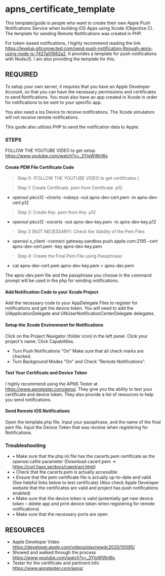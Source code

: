 # apns_certificate_template
This template/guide is people who want to create their own Apple Push Notifications Service when building iOS Apps using Xcode (Objective C). The template for sending Remote Notifications was created in PHP.

For token-based notifications, I highly recommend reading the link https://levelup.gitconnected.com/send-push-notification-through-apns-using-node-js-7427a01662a2. It provides a template for push notifications with NodeJS. I am also providing the template for this.

## REQUIRED
To setup your own server, it requires that you have an Apple Developer Account, so
that you can have the necessary permissions and certificates to send Notifications.
You must also have an app created in Xcode in order for notifications to be sent to
your specific app.

You also need a ios Device to receive notifications. The Xcode simulators will not receive
remote notifications.

This guide also utilizes PHP to send the notification data to Apple.

### STEPS

FOLLOW THE YOUTUBE VIDEO to get setup https://www.youtube.com/watch?v=_3YlqWWnI6s

#### Create PEM File Certificate Code

> Step 0: (FOLLOW THE YOUTUBE VIDEO to get certificates )

> Step 1: Create Certificate .pem from Certificate .p12
- openssl pkcs12 -clcerts -nokeys -out apns-dev-cert.pem -in apns-dev-cert.p12

> Step 2: Create Key .pem from Key .p12
- openssl pkcs12 -nocerts -out apns-dev-key.pem -in apns-dev-key.p12

> Step 3 (NOT NECESSARY): Check the Validity of the Pem Files
- openssl s_client -connect gateway.sandbox.push.apple.com:2195 -cert apns-dev-cert.pem -key apns-dev-key.pem

> Step 4: Create the Final Pem File using Passphrase:
- cat apns-dev-cert.pem apns-dev-key.pem > apns-dev.pem

The apns-dev.pem file and the passphrase you choose in the command prompt will be
used in the php for sending notifications.

#### Add Notification Code to your Xcode Project

Add the necessary code to your AppDelegate Files to register for notifications and get the device token. You will need to add the UIApplicationDelegate and UNUserNotificationCenterDelegate delegates.

#### Setup the Xcode Environment for Notifications

Click on the Project Navigator (folder icon) in the left panel. Click your project's name.
Click Capabilities.
 - Turn Push Notifications "On" Make sure that all check marks are checked.
 - Turn Background Modes "On" and Check "Remote Notifications".

#### Test Your Certificate and Device Token

I highly recommend using the APNS Tester at https://www.apnstester.com/apns/.
They give you the ability to test your certificate and device token. They also provide
a list of resources to help you send notifications.

#### Send Remote IOS Notifications

Open the template.php file. Input your passphrase, and the name of the final pem file.
Input the Device Token that was receive when registering for Notifications.


###  Troubleshooting

- •	Make sure that the php.ini file has the cacerts.pem certificate as the openssl.cafile parameter (Download cacert.pem -> https://curl.haxx.se/docs/caextract.html)
- •	Check that the cacerts.pem is actually accessible
- •	Ensure that the pem certificate file is actually up-to-date and valid (See helpful links below to test certificate) (Also check Apple Developer website that the certificates are valid and project has push notifications enabled)
- •	Make sure that the device token is valid (potentially get new device token – delete app and print device token when registering for remote notifications)
- •	Make sure that the necessary ports are open

## RESOURCES
- Apple Developer Video https://developer.apple.com/videos/play/wwdc2020/10095/
- Showed and walked through the process https://www.youtube.com/watch?v=_3YlqWWnI6s
- Tester for the certificate and pertinent info https://www.apnstester.com/apns/
